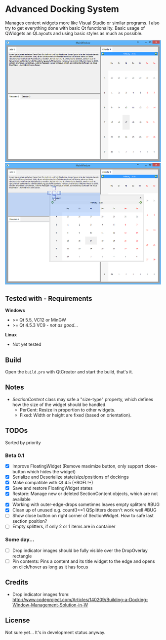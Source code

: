 # Advanced Docking System
Manages content widgets more like Visual Studio or similar programs.
I also try to get everything done with basic Qt functionality.
Basic usage of QWidgets an QLayouts and using basic styles as much as possible.

![Layout of widgets](preview01.png)
![Dropping widgets](preview02.png)

## Tested with - Requirements
**Windows**
- \>= Qt 5.5, VC12 or MinGW
- \>= Qt 4.5.3 VC9 - *not as good...*

**Linux**
- Not yet tested

## Build
Open the `build.pro` with QtCreator and start the build, that's it.

## Notes
- *SectionContent* class may safe a "size-type" property, which defines how the size of the widget should be handled.
	- PerCent: Resize in proportion to other widgets.
	- Fixed: Width or height are fixed (based on orientation).

## TODOs
Sorted by priority

### Beta 0.1
- [x] Improve FloatingWidget (Remove maximize button, only support close-button which hides the widget)
- [x] Serialize and Deserialize state/size/positions of dockings
- [x] Make compatible with Qt 4.5 (\*ROFL!\*)
- [x] Save and restore FloatingWidget states
- [x] Restore: Manage new or deleted SectionContent objects, which are not available
- [x] Working with outer-edge-drops sometimes leaves empty splitters #BUG
- [x] Clean up of unused e.g. count()<=1 QSplitters doesn't work well #BUG
- [ ] Show close button on right corner of SectionWidget. How to safe last section position?
- [ ] Empty splitters, if only 2 or 1 items are in container

### Some day...
- [ ] Drop indicator images should be fully visible over the DropOverlay rectangle
- [ ] Pin contents: Pins a content and its title widget to the edge and opens on click/hover as long as it has focus

## Credits
- Drop indicator images from:
	http://www.codeproject.com/Articles/140209/Building-a-Docking-Window-Management-Solution-in-W

## License
Not sure yet... It's in development status anyway.